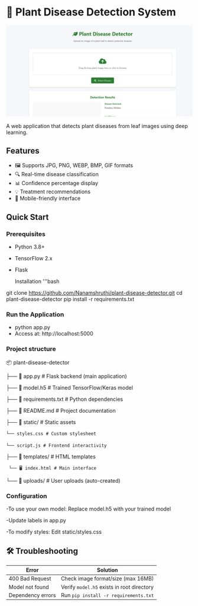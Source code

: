 # 🌱 Plant Disease Detection System

![Demo](demo.png)   

A web application that detects plant diseases from leaf images using deep learning.

## Features
- 🖼️ Supports JPG, PNG, WEBP, BMP, GIF formats
- 🔍 Real-time disease classification
- 📊 Confidence percentage display
- 💡 Treatment recommendations
- 📱 Mobile-friendly interface

## Quick Start

### Prerequisites
- Python 3.8+
- TensorFlow 2.x
- Flask

  Installation
'''bash

git clone https://github.com/Nanamshruthi/plant-disease-detector.git
cd plant-disease-detector
pip install -r requirements.txt


### Run the Application
- python app.py
- Access at: http://localhost:5000

### Project structure
📦 plant-disease-detector

├── 🐍 app.py                     # Flask backend (main application)

├── 🤖 model.h5                   # Trained TensorFlow/Keras model

├── 📜 requirements.txt           # Python dependencies

├── 📄 README.md                   # Project documentation

├── 📁 static/ # Static assets

    └── styles.css # Custom stylesheet

    └── script.js # Frontend interactivity

├── 📁 templates/ # HTML templates

     └── 🖥️ index.html # Main interface

└── 📂 uploads/ # User uploads (auto-created)




### Configuration
-To use your own model:
Replace model.h5 with your trained model

-Update labels in app.py

-To modify styles:
Edit static/styles.css

## 🛠 Troubleshooting

| Error               | Solution                                  |
|---------------------|-------------------------------------------|
| 400 Bad Request     | Check image format/size (max 16MB)        |
| Model not found     | Verify `model.h5` exists in root directory|
| Dependency errors   | Run `pip install -r requirements.txt`     |
